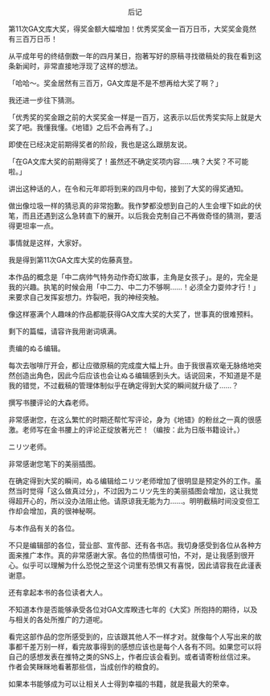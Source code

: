 <p align="center">后记</p>

第11次GA文库大奖，得奖金额大幅增加！优秀奖奖金一百万日币，大奖奖金竟然有三百万日币！

从平成年号的终结倒数一年的四月某日，抱著写好的原稿寻找徵稿处的我在看到这条新闻时，非常直接地浮现了这样的想法。

「哈哈～。奖金居然有三百万，GA文库是不是不想再给大奖了啊？」

我还进一步往下猜测。

「优秀奖的奖金跟之前的大奖奖金一样是一百万，这表示以后优秀奖实际上就是大奖了吧。我懂我懂。《地错》之后不会再有了。」

即使在已经决定前期得奖者的阶段，我也是这么跟朋友说。

「在GA文库大奖的前期得奖了！虽然还不确定奖项内容……咦？大奖？不可能啦。」

讲出这种话的人，在令和元年即将到来的四月中旬，接到了大奖的得奖通知。

做出像垃圾一样的猜忌真的非常抱歉。我作梦都没想到自己的人生会埋下如此的伏笔，而且还遇到这么急转直下的展开。以后我会克制自己不再做奇怪的猜测，要活得更坦率一点。

事情就是这样，大家好。

我是得到第11次GA文库大奖的佐藤真登。

本作品的概念是「中二病帅气特务动作奇幻故事，主角是女孩子」。是的，完全是我的兴趣。执笔的时候会用「中二力、中二力不够啊……！必须全力耍帅才行！」来要求自己发挥妄想力。炸裂吧，我的神经突触。

像这样塞满个人趣味的作品都能获得GA文库大奖的大奖了，世事真的很难预料。

剩下的篇幅，请容许我用谢词填满。

责编的ぬる编辑。

每次去咖啡厅开会，都让应徵原稿的完成度大幅上升。由于我很喜欢毫无脉络地突然创造出角色，因此今后应该也会让ぬる编辑感到头大。话说回来，不知道是不是我的错觉，不过截稿的管理体制似乎在确定得到大奖的瞬间就升级了……？

撰写书腰评论的大森老师。

非常感谢您，在这么繁忙的时期还帮忙写评论，身为《地错》的粉丝之一真的很感激。老师写在金书腰上的评论正绽放著光芒！（编按：此为日版书籍设计。）

ニリツ老师。

非常感谢您笔下的美丽插图。

在确定得到大奖的瞬间，ぬる编辑给ニリツ老师增加了很明显是预定外的工作。虽然当时觉得「这么做真过分」，不过因为ニリツ先生的美丽插图会增加，这让我觉得超开心的，所以没办法阻止他。请原谅我无能为力……。明明截稿时间没变但工作却会增加，真的很神秘啊。

与本作品有关的各位。

不只是编辑部的各位，营业部、宣传部、还有各书店。我切身感受到各位从各种方面来推广本作。真的非常感谢大家。各位的热情很可怕，不对，是让我感到很开心。似乎可以理解为什么恐悦之至这个词里有恐惧又有喜悦，因此请容我在此谨表谢意。

还有拿起本书的各位读者大人。

不知道本作是否能够承受各位对GA文库睽违七年的《大奖》所抱持的期待，以及与相关的各处所推广的力道呢。

看完这部作品的您所感受到的，应该跟其他人不一样才对。就像每个人写出来的故事都千差万别一样，看完故事得到的感想应该也是每个人各有不同。如果您可以将自己的感想发表在推特之类的SNS上，作者应该会看到。或者请寄粉丝信过来。作者会笑眯眯地看著那些信，当成创作的粮食的。

如果本书能够成为可以让相关人士得到幸福的书籍，就是我最大的荣幸。

